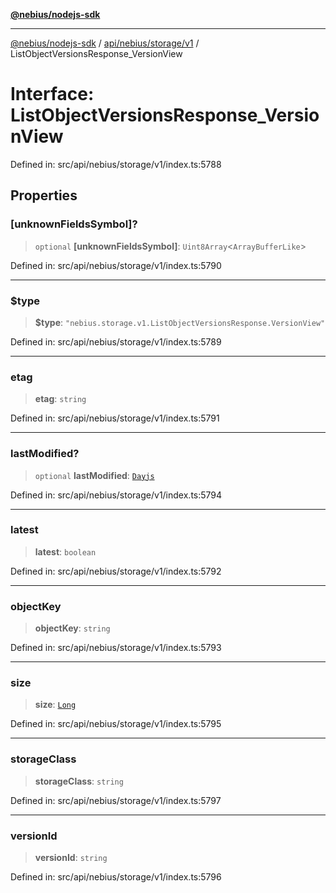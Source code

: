 [**@nebius/nodejs-sdk**](../../../../../README.md)

---

[@nebius/nodejs-sdk](../../../../../README.md) / [api/nebius/storage/v1](../README.md) / ListObjectVersionsResponse_VersionView

# Interface: ListObjectVersionsResponse_VersionView

Defined in: src/api/nebius/storage/v1/index.ts:5788

## Properties

### \[unknownFieldsSymbol\]?

> `optional` **\[unknownFieldsSymbol\]**: `Uint8Array`\<`ArrayBufferLike`\>

Defined in: src/api/nebius/storage/v1/index.ts:5790

---

### $type

> **$type**: `"nebius.storage.v1.ListObjectVersionsResponse.VersionView"`

Defined in: src/api/nebius/storage/v1/index.ts:5789

---

### etag

> **etag**: `string`

Defined in: src/api/nebius/storage/v1/index.ts:5791

---

### lastModified?

> `optional` **lastModified**: [`Dayjs`](../../../../../runtime/protos/core/dayjs/classes/Dayjs.md)

Defined in: src/api/nebius/storage/v1/index.ts:5794

---

### latest

> **latest**: `boolean`

Defined in: src/api/nebius/storage/v1/index.ts:5792

---

### objectKey

> **objectKey**: `string`

Defined in: src/api/nebius/storage/v1/index.ts:5793

---

### size

> **size**: [`Long`](../../../../../runtime/protos/core/classes/Long.md)

Defined in: src/api/nebius/storage/v1/index.ts:5795

---

### storageClass

> **storageClass**: `string`

Defined in: src/api/nebius/storage/v1/index.ts:5797

---

### versionId

> **versionId**: `string`

Defined in: src/api/nebius/storage/v1/index.ts:5796
